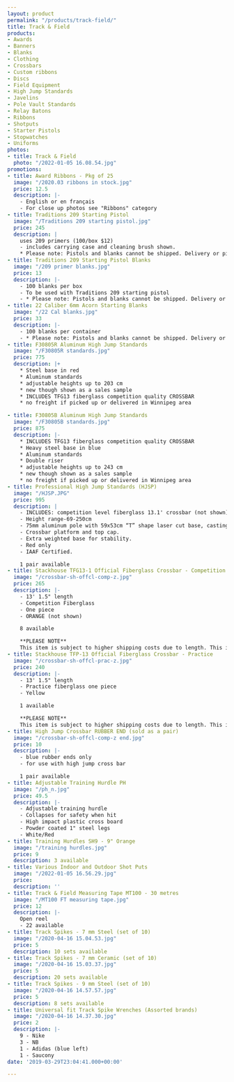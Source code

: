 ```yaml
---
layout: product
permalink: "/products/track-field/"
title: Track & Field
products:
- Awards
- Banners
- Blanks
- Clothing
- Crossbars
- Custom ribbons
- Discs
- Field Equipment
- High Jump Standards
- Javelins
- Pole Vault Standards
- Relay Batons
- Ribbons
- Shotputs
- Starter Pistols
- Stopwatches
- Uniforms
photos:
- title: Track & Field
  photo: "/2022-01-05 16.08.54.jpg"
promotions:
- title: Award Ribbons - Pkg of 25
  image: "/2020.03 ribbons in stock.jpg"
  price: 12.5
  description: |-
    - English or en français
    - For close up photos see "Ribbons" category
- title: Traditions 209 Starting Pistol
  image: "/Traditions 209 starting pistol.jpg"
  price: 245
  description: |
    uses 209 primers (100/box $12)
    - includes carrying case and cleaning brush shown.
    * Please note: Pistols and blanks cannot be shipped. Delivery or pick up will need to be arranged.
- title: Traditions 209 Starting Pistol Blanks
  image: "/209 primer blanks.jpg"
  price: 13
  description: |-
    - 100 blanks per box
    - To be used with Traditions 209 starting pistol
    - * Please note: Pistols and blanks cannot be shipped. Delivery or pick up will need to be arranged.
- title: 22 Caliber 6mm Acorn Starting Blanks
  image: "/22 Cal blanks.jpg"
  price: 33
  description: |-
    - 100 blanks per container
    - * Please note: Pistols and blanks cannot be shipped. Delivery or pick up will need to be arranged.
- title: F30805R Aluminum High Jump Standards
  image: "/F30805R standards.jpg"
  price: 775
  description: |+
    * Steel base in red
    * Aluminum standards
    * adjustable heights up to 203 cm
    * new though shown as a sales sample
    * INCLUDES TFG13 fiberglass competition quality CROSSBAR
    * no freight if picked up or delivered in Winnipeg area

- title: F30805B Aluminum High Jump Standards
  image: "/F30805B standards.jpg"
  price: 875
  description: |-
    * INCLUDES TFG13 fiberglass competition quality CROSSBAR
    * Heavy steel base in blue
    * Aluminum standards
    * Double riser
    * adjustable heights up to 243 cm
    * new though shown as a sales sample
    * no freight if picked up or delivered in Winnipeg area
- title: Professional High Jump Standards (HJSP)
  image: "/HJSP.JPG"
  price: 995
  description: |
    - INCLUDES: competition level fiberglass 13.1' crossbar (not shown)
    - Height range-69-250cm
    - 75mm aluminum pole with 59x53cm “T” shape laser cut base, casting alum.
    - Crossbar platform and top cap.
    - Extra weighted base for stability.
    - Red only
    - IAAF Certified.

    1 pair available
- title: Stackhouse TFG13-1 Official Fiberglass Crossbar - Competition
  image: "/crossbar-sh-offcl-comp-z.jpg"
  price: 265
  description: |-
    - 13' 1.5" length
    - Competition Fiberglass
    - One piece
    - ORANGE (not shown)

    8 available

    **PLEASE NOTE**
    This item is subject to higher shipping costs due to length. This item needs to be trucked. Item price shown is FOB Winnipeg and pick up in Winnipeg is recommended to avoid extra shipping charges.
- title: Stackhouse TFP-13 Official Fiberglass Crossbar - Practice
  image: "/crossbar-sh-offcl-prac-z.jpg"
  price: 240
  description: |-
    - 13' 1.5" length
    - Practice fiberglass one piece
    - Yellow

    1 available

    **PLEASE NOTE**
    This item is subject to higher shipping costs due to length. This item needs to be trucked. Item price shown is FOB Winnipeg and pick up in Winnipeg is recommended to avoid extra shipping charges.
- title: High Jump Crossbar RUBBER END (sold as a pair)
  image: "/crossbar-sh-offcl-comp-z end.jpg"
  price: 10
  description: |-
    - blue rubber ends only
    - for use with high jump cross bar

    1 pair available
- title: Adjustable Training Hurdle PH
  image: "/ph_n.jpg"
  price: 49.5
  description: |-
    - Adjustable training hurdle
    - Collapses for safety when hit
    - High impact plastic cross board
    - Powder coated 1" steel legs
    - White/Red
- title: Training Hurdles SH9 - 9" Orange
  image: "/training hurdles.jpg"
  price: 9
  description: 3 available
- title: Various Indoor and Outdoor Shot Puts
  image: "/2022-01-05 16.56.29.jpg"
  price: 
  description: ''
- title: Track & Field Measuring Tape MT100 - 30 metres
  image: "/MT100 FT measuring tape.jpg"
  price: 12
  description: |-
    Open reel
    - 22 available
- title: Track Spikes - 7 mm Steel (set of 10)
  image: "/2020-04-16 15.04.53.jpg"
  price: 5
  description: 10 sets available
- title: Track Spikes - 7 mm Ceramic (set of 10)
  image: "/2020-04-16 15.03.37.jpg"
  price: 5
  description: 20 sets available
- title: Track Spikes - 9 mm Steel (set of 10)
  image: "/2020-04-16 14.57.57.jpg"
  price: 5
  description: 8 sets available
- title: Universal fit Track Spike Wrenches (Assorted brands)
  image: "/2020-04-16 14.37.30.jpg"
  price: 2
  description: |-
    9 - Nike
    3 - NB
    1 - Adidas (blue left)
    1 - Saucony
date: '2019-03-29T23:04:41.000+00:00'

---
```

